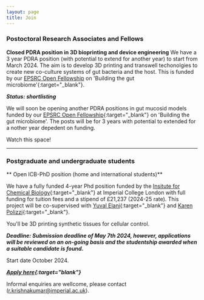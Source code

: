 ```yaml
---
layout: page
title: Join
---
```


### Postoctoral Research Associates and Fellows

**Closed PDRA position in 3D bioprinting and device engineering**
We have a 3 year PDRA position (with potential to extend for another year) to start from March 2024. The aim is to develop 3D printing and transwell techonolgies to create new co-culture systems of gut bacteria and the host. This is funded by our [EPSRC Open Fellowship](https://gow.epsrc.ukri.org/NGBOViewGrant.aspx?GrantRef=EP/X010961/1) on 'Building the gut microbiome'{:target="_blank"}. 

***Status: shortlisting***

We will soon be opening another PDRA positions in gut mucosid models funded by our [EPSRC Open Fellowship](https://gow.epsrc.ukri.org/NGBOViewGrant.aspx?GrantRef=EP/X010961/1){:target="_blank"} on 'Building the gut microbiome'. The posts will be for 3 years with potential to extended for a nother year depedent on funding.

Watch this space!

***

### Postgraduate and undergraduate students 

** Open ICB-PhD position (home and international students)**

We have a fully funded 4-year Phd position funded by the [Insitute for Chemical Biology](https://www.imperial.ac.uk/chemical-biology/){:target="_blank"} at Imperial College London with full funding for tuition fees and a stipend of £21,237 (2024-25 rate). This project will be co-supervised with [Yuval Elani](https://www.elanigroup.org/){:target="_blank"} and [Karen Polizzi](https://sites.google.com/site/polizzilab/home){:target="_blank"}.

You'll be 3D printing synthetic tissues for cellular control.

***Deadline: Submission deadline of May 7th 2024, however,  applications will be reviewed on an on-going basis and the studentship awarded when a suitable candidate is found.***

Start date October 2024.

***[Apply here](https://www.imperial.ac.uk/chemical-biology/study/studentships-for-october-2024-entry/){:target="blank"}***

Informal enquiries are wellcome, please contact (<r.krishnakumar@imperial.ac.uk>).
